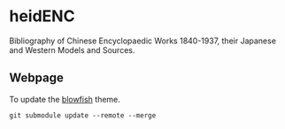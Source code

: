 # heidENC 

Bibliography of Chinese Encyclopaedic Works 1840-1937, their Japanese and Western Models and Sources.

## Webpage

To update the [blowfish](https://github.com/nunocoracao/blowfish) theme.

```
git submodule update --remote --merge
```